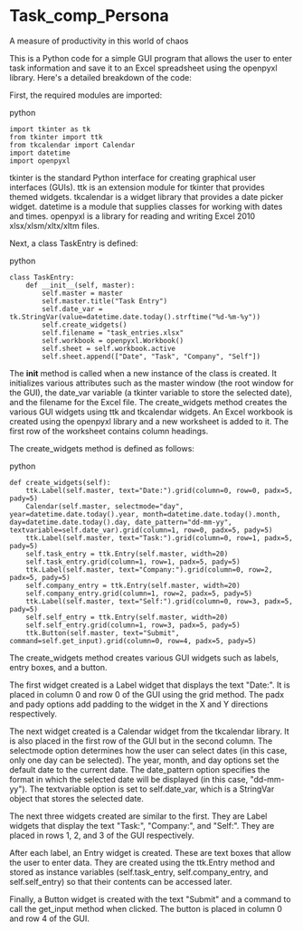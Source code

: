 # Task_comp_Persona
A measure of productivity in this world of chaos

This is a Python code for a simple GUI program that allows the user to enter task information and save it to an Excel spreadsheet using the openpyxl library. Here's a detailed breakdown of the code:

First, the required modules are imported:

python

    import tkinter as tk
    from tkinter import ttk
    from tkcalendar import Calendar
    import datetime
    import openpyxl

tkinter is the standard Python interface for creating graphical user interfaces (GUIs).
ttk is an extension module for tkinter that provides themed widgets.
tkcalendar is a widget library that provides a date picker widget.
datetime is a module that supplies classes for working with dates and times.
openpyxl is a library for reading and writing Excel 2010 xlsx/xlsm/xltx/xltm files.

Next, a class TaskEntry is defined:

python

    class TaskEntry:
        def __init__(self, master):
            self.master = master
            self.master.title("Task Entry")
            self.date_var = tk.StringVar(value=datetime.date.today().strftime("%d-%m-%y"))
            self.create_widgets()
            self.filename = "task_entries.xlsx"
            self.workbook = openpyxl.Workbook()
            self.sheet = self.workbook.active
            self.sheet.append(["Date", "Task", "Company", "Self"])

The __init__ method is called when a new instance of the class is created. It initializes various attributes such as the master window (the root window for the GUI), the date_var variable (a tkinter variable to store the selected date), and the filename for the Excel file.
The create_widgets method creates the various GUI widgets using ttk and tkcalendar widgets.
An Excel workbook is created using the openpyxl library and a new worksheet is added to it. The first row of the worksheet contains column headings.

The create_widgets method is defined as follows:

python

    def create_widgets(self):
        ttk.Label(self.master, text="Date:").grid(column=0, row=0, padx=5, pady=5)
        Calendar(self.master, selectmode="day", year=datetime.date.today().year, month=datetime.date.today().month, day=datetime.date.today().day, date_pattern="dd-mm-yy", textvariable=self.date_var).grid(column=1, row=0, padx=5, pady=5)
        ttk.Label(self.master, text="Task:").grid(column=0, row=1, padx=5, pady=5)
        self.task_entry = ttk.Entry(self.master, width=20)
        self.task_entry.grid(column=1, row=1, padx=5, pady=5)
        ttk.Label(self.master, text="Company:").grid(column=0, row=2, padx=5, pady=5)
        self.company_entry = ttk.Entry(self.master, width=20)
        self.company_entry.grid(column=1, row=2, padx=5, pady=5)
        ttk.Label(self.master, text="Self:").grid(column=0, row=3, padx=5, pady=5)
        self.self_entry = ttk.Entry(self.master, width=20)
        self.self_entry.grid(column=1, row=3, padx=5, pady=5)
        ttk.Button(self.master, text="Submit", command=self.get_input).grid(column=0, row=4, padx=5, pady=5)

The create_widgets method creates various GUI widgets such as labels, entry boxes, and a button.

The first widget created is a Label widget that displays the text "Date:". It is placed in column 0 and row 0 of the GUI using the grid method. The padx and pady options add padding to the widget in the X and Y directions respectively.

The next widget created is a Calendar widget from the tkcalendar library. It is also placed in the first row of the GUI but in the second column. The selectmode option determines how the user can select dates (in this case, only one day can be selected). The year, month, and day options set the default date to the current date. The date_pattern option specifies the format in which the selected date will be displayed (in this case, "dd-mm-yy"). The textvariable option is set to self.date_var, which is a StringVar object that stores the selected date.

The next three widgets created are similar to the first. They are Label widgets that display the text "Task:", "Company:", and "Self:". They are placed in rows 1, 2, and 3 of the GUI respectively.

After each label, an Entry widget is created. These are text boxes that allow the user to enter data. They are created using the ttk.Entry method and stored as instance variables (self.task_entry, self.company_entry, and self.self_entry) so that their contents can be accessed later.

Finally, a Button widget is created with the text "Submit" and a command to call the get_input method when clicked. The button is placed in column 0 and row 4 of the GUI.
